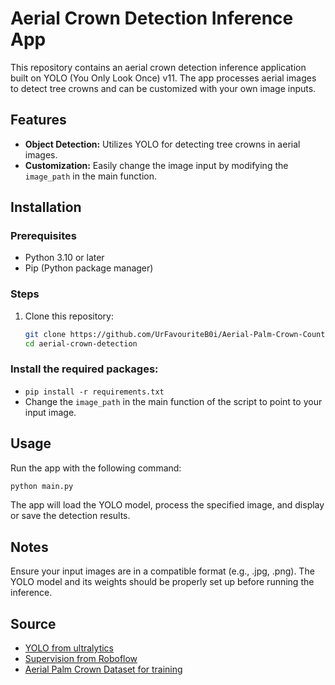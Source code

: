 # Aerial Crown Detection Inference App

This repository contains an aerial crown detection inference application built on YOLO (You Only Look Once) v11. The app processes aerial images to detect tree crowns and can be customized with your own image inputs.

## Features

- **Object Detection:** Utilizes YOLO for detecting tree crowns in aerial images.
- **Customization:** Easily change the image input by modifying the `image_path` in the main function.

## Installation

### Prerequisites

- Python 3.10 or later
- Pip (Python package manager)

### Steps

1. Clone this repository:

   ```bash
   git clone https://github.com/UrFavouriteB0i/Aerial-Palm-Crown-Counter-YOLOv11.git
   cd aerial-crown-detection
   ```
### Install the required packages:

- `pip install -r requirements.txt`
- Change the `image_path` in the main function of the script to point to your input image.

## Usage
Run the app with the following command:

```bash
python main.py
```
The app will load the YOLO model, process the specified image, and display or save the detection results.

## Notes
Ensure your input images are in a compatible format (e.g., .jpg, .png).
The YOLO model and its weights should be properly set up before running the inference.

## Source
- [YOLO from ultralytics](https://docs.ultralytics.com/models/yolo11/#what-are-the-key-improvements-in-ultralytics-yolo11-compared-to-previous-versions)
- [Supervision from Roboflow](https://supervision.roboflow.com/latest/)
- [Aerial Palm Crown Dataset for training](https://universe.roboflow.com/mahir-sehmi-fgblg/oil-palm-tree-crown-detection-from-aerial-image/dataset/16)
